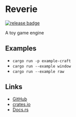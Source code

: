 # Reverie

[![release badge](https://flat.badgen.net/github/tag/yuma140902/Reverie?label=Release)](https://crates.io/crates/reverie-engine)

A toy game engine

## Examples

- `cargo run -p example-craft`
- `cargo run --example window`
- `cargo run --example raw`

## Links

- [GitHub](https://github.com/yuma140902/Reverie)
- [crates.io](https://crates.io/crates/reverie-engine)
- [Docs.rs](https://docs.rs/reverie-engine/)
